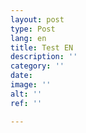 ```yaml
---
layout: post
type: Post
lang: en
title: Test EN
description: ''
category: ''
date: 
image: ''
alt: ''
ref: ''

---
```

